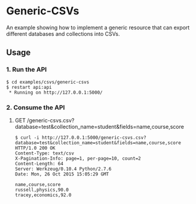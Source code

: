 # Generic-CSVs

An example showing how to implement a generic resource that can export different databases and collections into CSVs.


## Usage

### 1. Run the API

```
$ cd examples/csvs/generic-csvs
$ restart api:api
 * Running on http://127.0.0.1:5000/
```

### 2. Consume the API

1. GET /generic-csvs.csv?database=test&collection_name=student&fields=name,course,score

    ```
    $ curl -i http://127.0.0.1:5000/generic-csvs.csv?database=test&collection_name=student&fields=name,course,score
    HTTP/1.0 200 OK
    Content-Type: text/csv
    X-Pagination-Info: page=1, per-page=10, count=2
    Content-Length: 64
    Server: Werkzeug/0.10.4 Python/2.7.6
    Date: Mon, 26 Oct 2015 15:05:29 GMT

    name,course,score
    russell,physics,90.0
    tracey,economics,92.0
    ```

